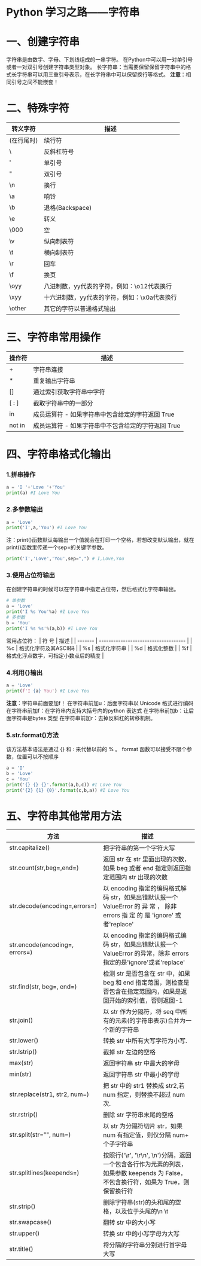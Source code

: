 # Python 学习之路——字符串

# 一、创建字符串

字符串是由数字、字母、下划线组成的一串字符。
在Python中可以用一对单引号或者一对双引号创建字符串类型对象。
长字符串：当需要保留保留字符串中的格式长字符串可以用三重引号表示，在长字符串中可以保留换行等格式。
**注意**：相同引号之间不能嵌套！
# 二、特殊字符
| 转义字符    | 描述                                         |
| ----------- | -------------------------------------------- |
| \(在行尾时) | 续行符                                       |
| \\          | 反斜杠符号                                   |
| \'          | 单引号                                       |
| \"          | 双引号                                       |
| \n          | 换行                                         |
| \a          | 响铃                                         |
| \b          | 退格(Backspace)                              |
| \e          | 转义                                         |
| \000        | 空                                           |
| \v          | 纵向制表符                                   |
| \t          | 横向制表符                                   |
| \r          | 回车                                         |
| \f          | 换页                                         |
| \oyy        | 八进制数，yy代表的字符，例如：\o12代表换行   |
| \xyy        | 十六进制数，yy代表的字符，例如：\x0a代表换行 |
| \other      | 其它的字符以普通格式输出                     |
# 三、字符串常用操作
| 操作符 | 描述                                               |
| ------ | -------------------------------------------------- |
| +      | 字符串连接                                         |
| *      | 重复输出字符串                                     |
| []     | 通过索引获取字符串中字符                           |
| [ : ]  | 截取字符串中的一部分                               |
| in     | 成员运算符 - 如果字符串中包含给定的字符返回 True   |
| not in | 成员运算符 - 如果字符串中不包含给定的字符返回 True |
# 四、字符串格式化输出
### 1.拼串操作
```python
a = 'I '+'Love '+'You'
print(a) #I Love You
```
### 2.多参数输出
```python
a = 'Love'
print('I',a,'You') #I Love You
```
注：print()函数默认每输出一个值就会在打印一个空格，若想改变默认输出，就在print()函数里传递一个sep=的关键字参数。
```python
print('I','Love','You',sep=",") # I,Love,You
```
### 3.使用占位符输出
在创建字符串的时候可以在字符串中指定占位符，然后格式化字符串输出。
```python
# 单参数
a = 'Love'
print('I %s You'%a) #I Love You
# 多参数
b = 'You'
print('I %s %s'%(a,b)) #I Love You
```
常用占位符：
| 符   号 | 描述                                 |
| ------- | ------------------------------------ |
| %c      | 格式化字符及其ASCII码                |
| %s      | 格式化字符串                         |
| %d      | 格式化整数                           |
| %f      | 格式化浮点数字，可指定小数点后的精度 |
### 4.利用{}输出
```python
a = 'Love'
print(f'I {a} You') #I Love You
```
**注意**：字符串前面要加f！
在字符串前加u：后面字符串以 Unicode 格式进行编码
在字符串前加f：在字符串内支持大括号内的python 表达式
在字符串前加b：让后面字符串是bytes 类型
在字符串前加r：去掉反斜杠的转移机制。
### 5.str.format()方法
该方法基本语法是通过 {} 和 : 来代替以前的 % 。
format 函数可以接受不限个参数，位置可以不按顺序
```python
a = 'I'
b = 'Love'
c = 'You'
print('{} {} {}'.format(a,b,c)) #I Love You
print('{2} {1} {0}'.format(c,b,a)) #I Love You
```
# 五、字符串其他常用方法
| 方法                     | 描述                                                         |
| ------------------------ | ------------------------------------------------------------ |
| str.capitalize()         | 把字符串的第一个字符大写                                 |
| str.count(str,beg=,end=) | 返回 str 在 str 里面出现的次数，如果 beg 或者 end 指定则返回指定范围内 str 出现的次数 |
| str.decode(encoding=,errors=) | 以 encoding 指定的编码格式解码 str，如果出错默认报一个 ValueError 的 异 常 ， 除非 errors 指 定 的 是 'ignore' 或 者'replace' |
| str.encode(encoding=, errors=) | 以 encoding 指定的编码格式编码 str，如果出错默认报一个ValueError 的异常，除非 errors 指定的是'ignore'或者'replace' |
| str.find(str, beg=, end=) | 检测 str 是否包含在 str 中，如果 beg 和 end 指定范围，则检查是否包含在指定范围内，如果是返回开始的索引值，否则返回-1 |
| str.join() | 以 str 作为分隔符，将 seq 中所有的元素(的字符串表示)合并为一个新的字符串 |
| str.lower() | 转换 str 中所有大写字符为小写. |
| str.lstrip() | 截掉 str 左边的空格 |
| max(str) | 返回字符串 str 中最大的字母 |
| min(str) | 返回字符串 str 中最小的字母 |
| str.replace(str1, str2,  num=) | 把 str 中的 str1 替换成 str2,若num 指定，则替换不超过 num 次. |
| str.rstrip() | 删除 str 字符串末尾的空格 |
| str.split(str="", num=) | 以 str 为分隔符切片 str，如果 num 有指定值，则仅分隔 num+ 个子字符串 |
| str.splitlines(keepends=) | 按照行('\r', '\r\n', \n')分隔，返回一个包含各行作为元素的列表，如果参数 keepends 为 False，不包含换行符，如果为 True，则保留换行符 |
| str.strip() | 删除字符串(str)的头和尾的空格，以及位于头尾的\n \t |
| str.swapcase() | 翻转 str 中的大小写 |
| str.upper() | 转换 str 中的小写字母为大写 |
| str.title() | 将分隔的字符串分别进行首字母大写 |